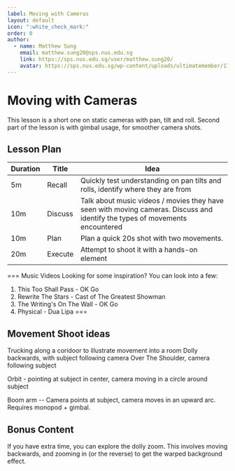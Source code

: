 ```yaml
---
label: Moving with Cameras
layout: default
icon: ":white_check_mark:"
order: 0
author:
  - name: Matthew Sung
    email: matthew.sung20@sps.nus.edu.sg
    link: https://sps.nus.edu.sg/user/matthew.sung20/
    avatar: https://sps.nus.edu.sg/wp-content/uploads/ultimatemember/171/profile_photo-190x190.jpg?1658781280
---
```


# Moving with Cameras

This lesson is a short one on static cameras with pan, tilt and roll.
Second part of the lesson is with gimbal usage, for smoother camera shots.

## Lesson Plan
| Duration | Title   | Idea                                                                                                                         |
|----------|---------|------------------------------------------------------------------------------------------------------------------------------|
| 5m       | Recall  | Quickly test understanding on pan tilts and rolls, identify where they are from                                              |
| 10m      | Discuss | Talk about music videos / movies they have seen with moving cameras. Discuss and identify the types of movements encountered |
| 10m      | Plan    | Plan a quick 20s shot with two movements.                                                                                    |
| 20m      | Execute | Attempt to shoot it with a hands-on element                                                                                  |
=== Music Videos
Looking for some inspiration? You can look into a few:

1. This Too Shall Pass - OK Go
2. Rewrite The Stars - Cast of The Greatest Showman
3. The Writing's On The Wall - OK Go
4. Physical - Dua Lipa
===

## Movement Shoot ideas
Trucking along a coridoor to illustrate movement into a room
Dolly backwards, with subject following camera
Over The Shoulder, camera following subject

Orbit - pointing at subject in center, camera moving in a circle around subject

Boom arm -- Camera points at subject, camera moves in an upward arc. Requires monopod + gimbal.

## Bonus Content

If you have extra time, you can explore the dolly zoom. This involves moving backwards, and zooming in (or the reverse) to get the warped background effect.